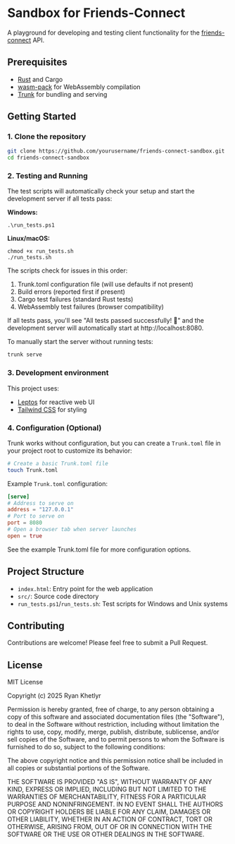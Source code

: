 # Sandbox for Friends-Connect

A playground for developing and testing client functionality for the [friends-connect](https://github.com/randallard/friends-connect) API.

## Prerequisites

- [Rust](https://www.rust-lang.org/tools/install) and Cargo
- [wasm-pack](https://rustwasm.github.io/wasm-pack/installer/) for WebAssembly compilation
- [Trunk](https://trunkrs.dev/#install) for bundling and serving

## Getting Started

### 1. Clone the repository

```bash
git clone https://github.com/yourusername/friends-connect-sandbox.git
cd friends-connect-sandbox
```

### 2. Testing and Running

The test scripts will automatically check your setup and start the development server if all tests pass:

**Windows:**
```
.\run_tests.ps1
```

**Linux/macOS:**
```
chmod +x run_tests.sh
./run_tests.sh
```

The scripts check for issues in this order:
1. Trunk.toml configuration file (will use defaults if not present)
2. Build errors (reported first if present)
3. Cargo test failures (standard Rust tests)
4. WebAssembly test failures (browser compatibility)

If all tests pass, you'll see "All tests passed successfully! 🎉" and the development server will automatically start at http://localhost:8080.

To manually start the server without running tests:

```bash
trunk serve
```

### 3. Development environment

This project uses:
- [Leptos](https://leptos.dev/) for reactive web UI
- [Tailwind CSS](https://tailwindcss.com/) for styling

### 4. Configuration (Optional)

Trunk works without configuration, but you can create a `Trunk.toml` file in your project root to customize its behavior:

```bash
# Create a basic Trunk.toml file
touch Trunk.toml
```

Example `Trunk.toml` configuration:

```toml
[serve]
# Address to serve on
address = "127.0.0.1"
# Port to serve on
port = 8080
# Open a browser tab when server launches
open = true
```

See the example Trunk.toml file for more configuration options.

## Project Structure

- `index.html`: Entry point for the web application
- `src/`: Source code directory
- `run_tests.ps1`/`run_tests.sh`: Test scripts for Windows and Unix systems

## Contributing

Contributions are welcome! Please feel free to submit a Pull Request.

## License

MIT License

Copyright (c) 2025 Ryan Khetlyr

Permission is hereby granted, free of charge, to any person obtaining a copy
of this software and associated documentation files (the "Software"), to deal
in the Software without restriction, including without limitation the rights
to use, copy, modify, merge, publish, distribute, sublicense, and/or sell
copies of the Software, and to permit persons to whom the Software is
furnished to do so, subject to the following conditions:

The above copyright notice and this permission notice shall be included in all
copies or substantial portions of the Software.

THE SOFTWARE IS PROVIDED "AS IS", WITHOUT WARRANTY OF ANY KIND, EXPRESS OR
IMPLIED, INCLUDING BUT NOT LIMITED TO THE WARRANTIES OF MERCHANTABILITY,
FITNESS FOR A PARTICULAR PURPOSE AND NONINFRINGEMENT. IN NO EVENT SHALL THE
AUTHORS OR COPYRIGHT HOLDERS BE LIABLE FOR ANY CLAIM, DAMAGES OR OTHER
LIABILITY, WHETHER IN AN ACTION OF CONTRACT, TORT OR OTHERWISE, ARISING FROM,
OUT OF OR IN CONNECTION WITH THE SOFTWARE OR THE USE OR OTHER DEALINGS IN THE
SOFTWARE.